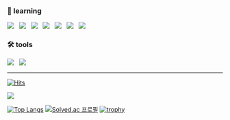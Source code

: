 ### 🌱 learning



<p align="left">
<img src="https://img.shields.io/badge/JavaScript-F7DF1E?style=flat-square&logo=JavaScript&logoColor=white"/></a> &nbsp
<img src="https://img.shields.io/badge/Typescript-3178C6?style=flat-square&logo=Typescript&logoColor=white"/></a> &nbsp
<img src="https://img.shields.io/badge/C++-00599C?style=flat-square&logo=c%2B%2B&l&logoColor=white"/></a> &nbsp
<img src="https://img.shields.io/badge/Node.js-339933?style=flat-square&logo=Node.js&logoColor=white"/></a> &nbsp
<img src="https://img.shields.io/badge/Express-000000?style=flat-square&logo=Express&logoColor=white"/></a> &nbsp
<img src="https://img.shields.io/badge/React-61DAFB?style=flat-square&logo=React&logoColor=white"/></a> &nbsp
<img src="https://img.shields.io/badge/Mysql-4479A1?style=flat-square&logo=Mysql&logoColor=white"/></a> &nbsp

### 🛠️ tools

<p align="left">
<img src="https://img.shields.io/badge/Visual Studio Code-007ACC?style=flat-square&logo=Visual%20Studio%20Code&logoColor=white"/></a> &nbsp
<img src="https://img.shields.io/badge/Git-F05032?style=flat-square&logo=Git&logoColor=white"/></a> &nbsp
<hr>

[![Hits](https://hits.seeyoufarm.com/api/count/incr/badge.svg?url=https%3A%2F%2Fgithub.com%2Fkyungparkmin&count_bg=%233D67C8&title_bg=%23555555&icon=github.svg&icon_color=%23FFFFFF&title=Github&edge_flat=false)](https://hits.seeyoufarm.com)

<img src="https://github-readme-stats.vercel.app/api?username=kyungparkmin&hide=stars&show_icons=true&count_private=true&theme=radical"/></a>

[![Top Langs](https://github-readme-stats.vercel.app/api/top-langs/?username=kyungparkmin)](https://github.com/anuraghazra/github-readme-stats)
[![Solved.ac
프로필](http://mazassumnida.wtf/api/v2/generate_badge?boj=kyungparkmin)](https://solved.ac/kyungparkmin)
[![trophy](https://github-profile-trophy.vercel.app/?username=kyungparkmin&theme=onedark)](https://github.com/kyungparkmin/github-profile-trophy)




<!--
**kyungparkmin/kyungparkmin** is a ✨ _special_ ✨ repository because its `README.md` (this file) appears on your GitHub profile.

Here are some ideas to get you started:

- 🔭 I’m currently working on ...
- 🌱 I’m currently learning ...
- 👯 I’m looking to collaborate on ...
- 🤔 I’m looking for help with ...
- 💬 Ask me about ...
- 📫 How to reach me: ...
- 😄 Pronouns: ...
- ⚡ Fun fact: ...
-->
